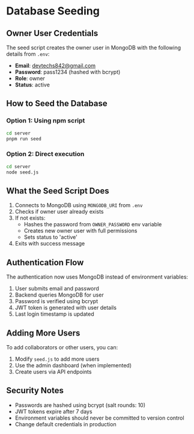 # Database Seeding

## Owner User Credentials

The seed script creates the owner user in MongoDB with the following details from `.env`:

- **Email**: devtechs842@gmail.com
- **Password**: pass1234 (hashed with bcrypt)
- **Role**: owner
- **Status**: active

## How to Seed the Database

### Option 1: Using npm script
```bash
cd server
pnpm run seed
```

### Option 2: Direct execution
```bash
cd server
node seed.js
```

## What the Seed Script Does

1. Connects to MongoDB using `MONGODB_URI` from `.env`
2. Checks if owner user already exists
3. If not exists:
   - Hashes the password from `OWNER_PASSWORD` env variable
   - Creates new owner user with full permissions
   - Sets status to 'active'
4. Exits with success message

## Authentication Flow

The authentication now uses MongoDB instead of environment variables:

1. User submits email and password
2. Backend queries MongoDB for user
3. Password is verified using bcrypt
4. JWT token is generated with user details
5. Last login timestamp is updated

## Adding More Users

To add collaborators or other users, you can:

1. Modify `seed.js` to add more users
2. Use the admin dashboard (when implemented)
3. Create users via API endpoints

## Security Notes

- Passwords are hashed using bcrypt (salt rounds: 10)
- JWT tokens expire after 7 days
- Environment variables should never be committed to version control
- Change default credentials in production
